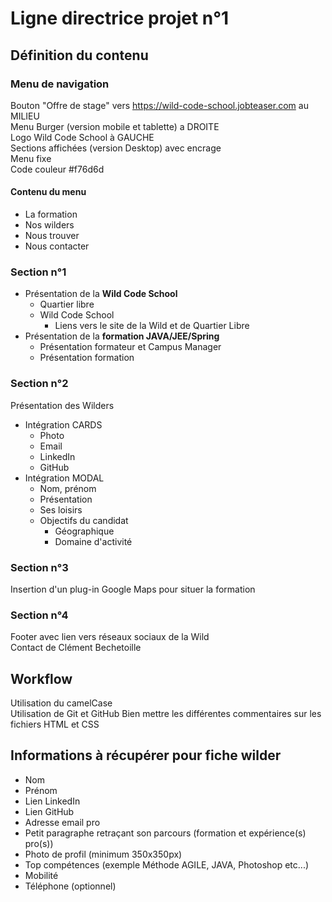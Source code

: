 # Ligne directrice projet n°1

## Définition du contenu

### Menu de navigation 
Bouton "Offre de stage" vers https://wild-code-school.jobteaser.com au MILIEU  
Menu Burger (version mobile et tablette) a DROITE  
Logo Wild Code School à GAUCHE  
Sections affichées (version Desktop) avec encrage  
Menu fixe  
Code couleur #f76d6d

#### Contenu du menu
* La formation
* Nos wilders
* Nous trouver
* Nous contacter

### Section n°1
* Présentation de la **Wild Code School**
	* Quartier libre
	* Wild Code School
		* Liens vers le site de la Wild et de Quartier Libre
* Présentation de la **formation JAVA/JEE/Spring**
	* Présentation formateur et Campus Manager
	* Présentation formation
 
### Section n°2
Présentation des Wilders
*	Intégration CARDS
	*	Photo
	*	Email
	*	LinkedIn
	*	GitHub
* Intégration MODAL
	* Nom, prénom
	* Présentation
	* Ses loisirs
	* Objectifs du candidat
		* Géographique
		* Domaine d'activité 
        
### Section n°3
Insertion d'un plug-in Google Maps pour situer la formation

### Section n°4
Footer avec lien vers réseaux sociaux de la Wild  
Contact de Clément Bechetoille

## Workflow
Utilisation du camelCase  
Utilisation de Git et GitHub
Bien mettre les différentes commentaires sur les fichiers HTML et CSS


## Informations à récupérer pour fiche wilder
* Nom
* Prénom
* Lien LinkedIn
* Lien GitHub
* Adresse email pro
* Petit paragraphe retraçant son parcours (formation et expérience(s) pro(s))
* Photo de profil (minimum 350x350px)
* Top compétences (exemple Méthode AGILE, JAVA, Photoshop etc...)
* Mobilité
* Téléphone (optionnel)